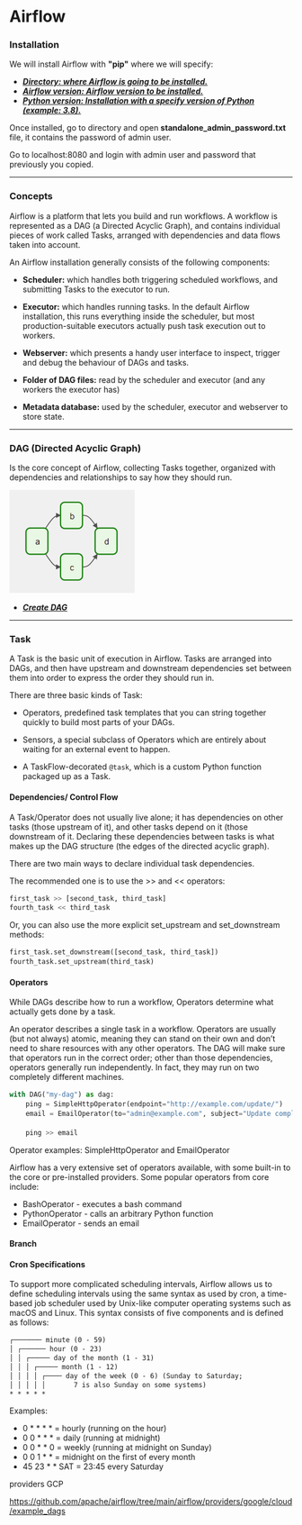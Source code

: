 # Airflow

### Installation

We will install Airflow with **"pip"** where we will specify: 

* **_[Directory: where Airflow is going to be installed.](https://github.com/BenRamo06/Airflow/blob/master/installation/pipinstall.bash)_**
* **_[Airflow version: Airflow version to be installed.](https://github.com/BenRamo06/Airflow/blob/master/installation/pipinstall.bash)_**
* **_[Python version: Installation with a specify version of Python (example: 3.8).](https://github.com/BenRamo06/Airflow/blob/master/installation/pipinstall.bash)_**

Once installed, go to directory and open **standalone_admin_password.txt** file, it contains the password of admin user.

Go to localhost:8080 and login with admin user and password that previously you copied.

<!-- 
<p align="center">
  <img src="https://github.com/BenRamo06/PySpark/blob/master/images/ems5cAs.png">
</p> -->

___
### Concepts

Airflow is a platform that lets you build and run workflows. A workflow is represented as a DAG (a Directed Acyclic Graph), and contains individual pieces of work called Tasks, arranged with dependencies and data flows taken into account.

An Airflow installation generally consists of the following components:

* **Scheduler:** which handles both triggering scheduled workflows, and submitting Tasks to the executor to run.

* **Executor:** which handles running tasks. In the default Airflow installation, this runs everything inside the scheduler, but most production-suitable executors actually push task execution out to workers.

* **Webserver:** which presents a handy user interface to inspect, trigger and debug the behaviour of DAGs and tasks.

* **Folder of DAG files:** read by the scheduler and executor (and any workers the executor has)

* **Metadata database:** used by the scheduler, executor and webserver to store state.

___

### DAG (Directed Acyclic Graph)

Is the core concept of Airflow, collecting Tasks together, organized with dependencies and relationships to say how they should run.


<p align="left">
  <img src="https://github.com/BenRamo06/Airflow/blob/master/images/DAG.png">
</p>




* **_[Create DAG](https://github.com/BenRamo06/Airflow/blob/master/pipeline/01.-Create_DAG.py)_**
___
### Task

A Task is the basic unit of execution in Airflow. Tasks are arranged into DAGs, and then have upstream and downstream dependencies set between them into order to express the order they should run in.

There are three basic kinds of Task:

* Operators, predefined task templates that you can string together quickly to build most parts of your DAGs.

* Sensors, a special subclass of Operators which are entirely about waiting for an external event to happen.

* A TaskFlow-decorated ```@task```, which is a custom Python function packaged up as a Task.


#### Dependencies/ Control Flow

A Task/Operator does not usually live alone; it has dependencies on other tasks (those upstream of it), and other tasks depend on it (those downstream of it. Declaring these dependencies between tasks is what makes up the DAG structure (the edges of the directed acyclic graph).

There are two main ways to declare individual task dependencies. 

 The recommended one is to use the >> and << operators:

```python
first_task >> [second_task, third_task]
fourth_task << third_task
```

Or, you can also use the more explicit set_upstream and set_downstream methods:

```python
first_task.set_downstream([second_task, third_task])
fourth_task.set_upstream(third_task)
```

#### Operators

While DAGs describe how to run a workflow, Operators determine what actually gets done by a task.

An operator describes a single task in a workflow. Operators are usually (but not always) atomic, meaning they can stand on their own and don’t need to share resources with any other operators. The DAG will make sure that operators run in the correct order; other than those dependencies, operators generally run independently. In fact, they may run on two completely different machines.

```python
with DAG("my-dag") as dag:
    ping = SimpleHttpOperator(endpoint="http://example.com/update/")
    email = EmailOperator(to="admin@example.com", subject="Update complete")

    ping >> email
```

Operator examples: SimpleHttpOperator and EmailOperator

Airflow has a very extensive set of operators available, with some built-in to the core or pre-installed providers. Some popular operators from core include:

* BashOperator - executes a bash command
* PythonOperator - calls an arbitrary Python function
* EmailOperator - sends an email


#### Branch


#### Cron Specifications


To support more complicated scheduling intervals, Airflow allows us to define scheduling intervals using the same syntax as used by cron, a time-based job scheduler used by Unix-like computer operating systems such as macOS and Linux. This syntax consists of five components and is defined as follows:

```
┌─────── minute (0 - 59)
│ ┌────── hour (0 - 23)
│ │ ┌───── day of the month (1 - 31)
│ │ │ ┌───── month (1 - 12)
│ │ │ │ ┌──── day of the week (0 - 6) (Sunday to Saturday;
│ │ │ │ │       7 is also Sunday on some systems)
* * * * *
```

Examples:

* 0 * * * * = hourly (running on the hour)
* 0 0 * * * = daily (running at midnight)
* 0 0 * * 0 = weekly (running at midnight on Sunday)
* 0 0 1 * * = midnight on the first of every month
* 45 23 * * SAT = 23:45 every Saturday






providers GCP

https://github.com/apache/airflow/tree/main/airflow/providers/google/cloud/example_dags